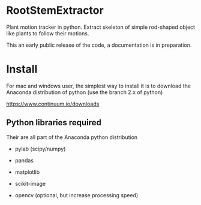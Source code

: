 # RootStemExtractor

Plant motion tracker in python. Extract skeleton of simple rod-shaped object like plants to follow their motions.

This an early public release of the code, a documentation is in preparation.

# Install

For mac and windows user, the simplest way to install it is to download the Anaconda distribution of python (use the branch 2.x of python)

https://www.continuum.io/downloads

## Python libraries required

Their are all part of the Anaconda python distribution

* pylab (scipy/numpy)
* pandas
* matplotlib
* scikit-image 

* opencv (optional, but increase processing speed)


